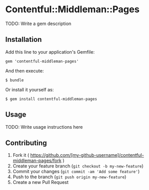# Contentful::Middleman::Pages

TODO: Write a gem description

## Installation

Add this line to your application's Gemfile:

    gem 'contentful-middleman-pages'

And then execute:

    $ bundle

Or install it yourself as:

    $ gem install contentful-middleman-pages

## Usage

TODO: Write usage instructions here

## Contributing

1. Fork it ( https://github.com/[my-github-username]/contentful-middleman-pages/fork )
2. Create your feature branch (`git checkout -b my-new-feature`)
3. Commit your changes (`git commit -am 'Add some feature'`)
4. Push to the branch (`git push origin my-new-feature`)
5. Create a new Pull Request
